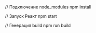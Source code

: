 // Подключение node_modules
npm install

// Запуск Реакт
npm start

// Генерация build
npm run build
